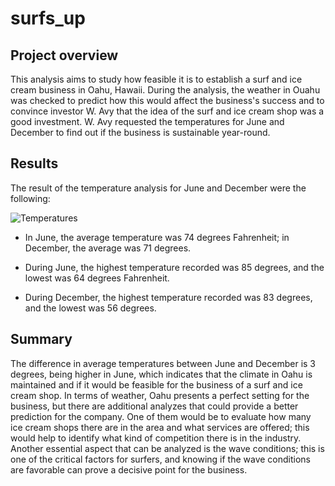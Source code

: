 # surfs_up

## Project overview

This analysis aims to study how feasible it is to establish a surf and ice cream business in Oahu, Hawaii. During the analysis, the weather in Ouahu was checked to predict how this would affect the business's success and to convince investor W. Avy that the idea of the surf and ice cream shop was a good investment. W. Avy requested the temperatures for June and December to find out if the business is sustainable year-round.

## Results

The result of the temperature analysis for June and December were the following:

![Temperatures](https://user-images.githubusercontent.com/117063056/223296234-bcdf049d-d9a7-4015-bb15-188b0380bd71.png)


  - In June, the average temperature was 74 degrees Fahrenheit; in December, the average was 71 degrees.

  - During June, the highest temperature recorded was 85 degrees, and the lowest was 64 degrees Fahrenheit.

  - During December, the highest temperature recorded was 83 degrees, and the lowest was 56 degrees.

## Summary

The difference in average temperatures between June and December is 3 degrees, being higher in June, which indicates that the climate in Oahu is maintained and if it would be feasible for the business of a surf and ice cream shop. In terms of weather, Oahu presents a perfect setting for the business, but there are additional analyzes that could provide a better prediction for the company. One of them would be to evaluate how many ice cream shops there are in the area and what services are offered; this would help to identify what kind of competition there is in the industry. Another essential aspect that can be analyzed is the wave conditions; this is one of the critical factors for surfers, and knowing if the wave conditions are favorable can prove a decisive point for the business.
